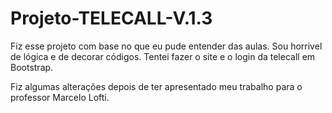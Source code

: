 # Projeto-TELECALL-V.1.3

Fiz esse projeto com base no que eu pude entender das aulas.
Sou horrivel de lógica e de decorar códigos.
Tentei fazer o site e o login da telecall em Bootstrap.

Fiz algumas alterações depois de ter apresentado meu trabalho para o professor Marcelo Lofti.
